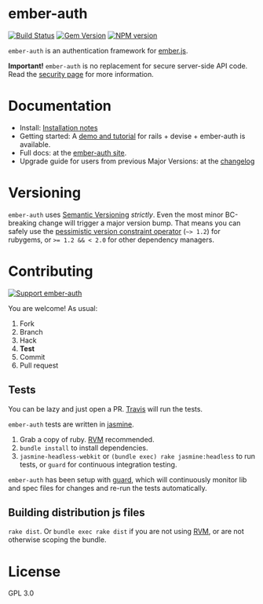 ember-auth
==========

[![Build Status](https://secure.travis-ci.org/heartsentwined/ember-auth.png)](http://travis-ci.org/heartsentwined/ember-auth)
[![Gem Version](https://badge.fury.io/rb/ember-auth-source.png)](http://badge.fury.io/rb/ember-auth-source)
[![NPM version](https://badge.fury.io/js/ember-auth.png)](http://badge.fury.io/js/ember-auth)

`ember-auth` is an authentication framework for [ember.js](http://emberjs.com/).

**Important!** `ember-auth` is no replacement for secure server-side API code.
Read the [security page](https://github.com/heartsentwined/ember-auth/wiki/Security) for more information.

Documentation
=============

* Install:
  [Installation notes](https://github.com/heartsentwined/ember-auth/wiki/Install)
* Getting started:
  A [demo and tutorial](https://github.com/heartsentwined/ember-auth-rails-demo)
  for rails + devise + ember-auth is available.
* Full docs:
  at the [ember-auth site](http://ember-auth.herokuapp.com).
* Upgrade guide for users from previous Major Versions:
  at the [changelog](https://github.com/heartsentwined/ember-auth/blob/master/CHANGELOG.md)

Versioning
==========

`ember-auth` uses [Semantic Versioning](http://semver.org/) *strictly*.
Even the most minor BC-breaking change will trigger a major version bump.
That means you can safely use the
[pessimistic version constraint operator](http://docs.rubygems.org/read/chapter/16#page74)
(`~> 1.2`) for rubygems, or `>= 1.2 && < 2.0` for other dependency managers.

Contributing
============

[![Support ember-auth](http://www.pledgie.com/campaigns/19972.png?skin_name=chrome)](http://pledgie.com/campaigns/19972)

You are welcome! As usual:

1. Fork
2. Branch
3. Hack
4. **Test**
5. Commit
6. Pull request

Tests
-----

You can be lazy and just open a PR.
[Travis](https://travis-ci.org) will run the tests.

`ember-auth` tests are written in [jasmine](http://pivotal.github.com/jasmine/).

1. Grab a copy of ruby. [RVM](http://rvm.io/) recommended.
2. `bundle install` to install dependencies.
3. `jasmine-headless-webkit` or `(bundle exec) rake jasmine:headless`
   to run tests, or `guard` for continuous integration testing.

`ember-auth` has been setup with [guard](https://github.com/guard/guard),
which will continuously monitor lib and spec files for changes and re-run
the tests automatically.

Building distribution js files
------------------------------

`rake dist`. Or `bundle exec rake dist` if you are not using
[RVM](http://rvm.io/), or are not otherwise scoping the bundle.

License
=======

GPL 3.0
